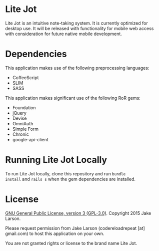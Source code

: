 # Lite Jot
Lite Jot is an intuitive note-taking system. It is currently optimized for desktop use. It will be released with functionality for mobile web access with consideration for future native mobile development.

# Dependencies
This application makes use of the following preprocessing languages:
<ul>
  <li>CoffeeScript</li>
  <li>SLIM</li>
  <li>SASS</li>
</ul>

This application makes significant use of the following RoR gems:
<ul>
  <li>Foundation</li>
  <li>jQuery</li>
  <li>Devise</li>
  <li>OmniAuth</li>
  <li>Simple Form</li>
  <li>Chronic</li>
  <li>google-api-client</li>
</ul>

# Running Lite Jot Locally
To run Lite Jot locally, clone this repository and run <code>bundle install</code> and <code>rails s</code> when the gem dependencies are installed.

# License
<a href="http://opensource.org/licenses/gpl-3.0.html">GNU General Public License, version 3 (GPL-3.0)</a>. Copyright 2015 Jake Larson.

Please request permission from Jake Larson (codereloadrepeat [at] gmail.com) to host this application on your own.

You are not granted rights or license to the brand name Lite Jot.